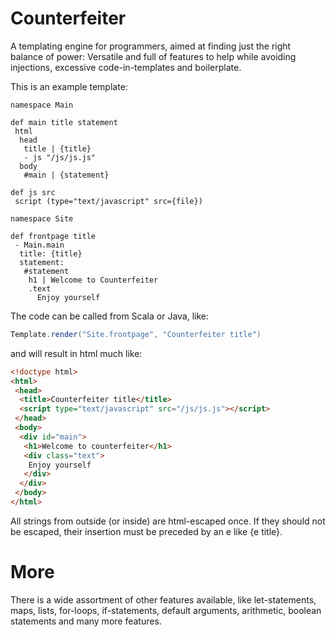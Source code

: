 Counterfeiter
=============

A templating engine for programmers, aimed at finding just the right balance of power:
Versatile and full of features to help while avoiding injections, 
excessive code-in-templates and boilerplate.

This is an example template:
```
namespace Main

def main title statement
 html
  head 
   title | {title}
   - js "/js/js.js"
  body
   #main | {statement}

def js src
 script (type="text/javascript" src={file})
 
namespace Site

def frontpage title
 - Main.main 
  title: {title}
  statement: 
   #statement
    h1 | Welcome to Counterfeiter
    .text
      Enjoy yourself
```

The code can be called from Scala or Java, like:

```scala
Template.render("Site.frontpage", "Counterfeiter title")
```

and will result in html much like:

```html
<!doctype html>
<html>
 <head>
  <title>Counterfeiter title</title>
  <script type="text/javascript" src="/js/js.js"></script>
 </head>
 <body>
  <div id="main">
   <h1>Welcome to counterfeiter</h1>
   <div class="text">
    Enjoy yourself
   </div>
  </div>
 </body>
</html>
```

All strings from outside (or inside) are html-escaped once. If they should not be escaped, 
their insertion must be preceded by an e like {e title}.

More
==========

There is a wide assortment of other features available, like let-statements, maps, lists, for-loops, 
if-statements, default arguments, arithmetic, boolean statements and many more features.
